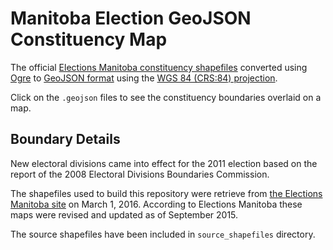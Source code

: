 # Manitoba Election GeoJSON Constituency Map

The official [Elections Manitoba constituency shapefiles](http://www.electionsmanitoba.ca/en/Resources/Maps) converted using [Ogre](https://ogre.adc4gis.com/) to [GeoJSON format](http://geojson.org/) using the [WGS 84 (CRS:84) projection](http://spatialreference.org/ref/epsg/wgs-84/).

Click on the `.geojson` files to see the constituency boundaries overlaid on a map.

## Boundary Details

New electoral divisions came into effect for the 2011 election based on the report of the 2008 Electoral Divisions Boundaries Commission.

The shapefiles used to build this repository were retrieve from [the Elections Manitoba site](http://www.electionsmanitoba.ca/en/Resources/Maps) on March 1, 2016. According to Elections Manitoba these maps were revised and updated as of September 2015.

The source shapefiles have been included in `source_shapefiles` directory.

